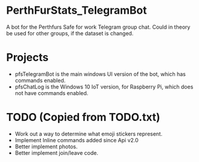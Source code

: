 # PerthFurStats_TelegramBot
A bot for the Perthfurs Safe for work Telegram group chat. Could in theory be used for other groups, if the dataset is changed.

# Projects
- pfsTelegramBot is the main windows UI version of the bot, which has commands enabled.
- pfsChatLog is the Windows 10 IoT version, for Raspberry Pi, which does not have commands enabled.

# TODO (Copied from TODO.txt)
- Work out a way to determine what emoji stickers represent.
- Implement Inline commands added since Api v2.0
- Better implement photos.
- Better implement join/leave code.